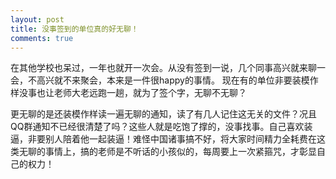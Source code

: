 ```yaml
---
layout: post
title: 没事签到的单位真的好无聊！
comments: true
---
```


在其他学校也呆过，一年也就开一次会。从没有签到一说，几个同事高兴就来聊一会，不高兴就不来聚会，本来是一件很happy的事情。 现在有的单位非要装模作样没事也让老师大老远跑一趟，就为了签个字，无聊不无聊？
 <!--more--> 
更无聊的是还装模作样读一遍无聊的通知，读了有几人记住这无关的文件？况且QQ群通知不已经很清楚了吗？这些人就是吃饱了撑的，没事找事。自己喜欢装逼，非要别人陪着他一起装逼！难怪中国诸事搞不好，将大家时间精力全耗费在这类无聊的事情上，搞的老师是不听话的小孩似的，每周要上一次紧箍咒，才彰显自己的权力！



